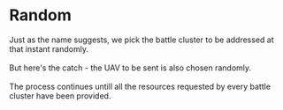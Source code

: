 # Random
Just as the name suggests, we pick the battle cluster to be addressed at that instant randomly.<br><br>
But here's the catch - the UAV to be sent is also chosen randomly.
<br>
<br>
The process continues untill all the resources requested by every battle cluster have been provided.
